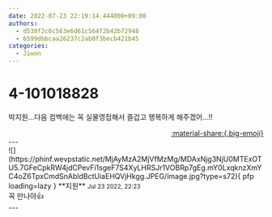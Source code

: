```yaml
---
date: 2022-07-23 22:19:14.444000+09:00
authors:
  - d530f2c6c563e6d61c564f2b42b72948
  - 6599dbbcaa26237c2ab0f3becb421b45
categories:
  - Jiwon
---
```


# 4-101018828

<div class="post-container" markdown="1">
<div class="content-container md-sidebar__scrollwrap" markdown="1">

박지원…다음 컴백에는 꼭 실물영접해서 즐겁고 행복하게 해주겠어…!!

</div>
</div>

<div style="text-align: right;" markdown="1">
<a href="https://weverse.io/fromis9/fanpost/4-101018828" style="text-align: right;">:material-share:{.big-emoji}</a>
</div>
---

<div class="comments-container md-sidebar__scrollwrap" markdown="1">
<div class="comment" markdown="1">
<div class='id-container' markdown="1">
![](https://phinf.wevpstatic.net/MjAyMzA2MjVfMzMg/MDAxNjg3NjU0MTExOTU5.7GFeCpkRW4jdCPevFi1sgeF7S4XyLHRSJr1VOBRp7gEg.mY0LxqknzXmYC4oZ6TpxCmdSnAbldBctUiaEHQVjHkgg.JPEG/image.jpg?type=s72){ pfp loading=lazy }
**<span class="artist">지원</span>** <small>Jul 23 2022, 22:23</small><br>
</div>
<div class='comment-body' markdown="1">
꼭 만나아👍
</div>
</div>
</div>
---

